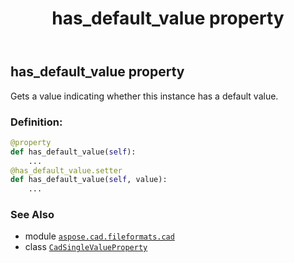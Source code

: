 ﻿---
title: has_default_value property
second_title: Aspose.CAD for Python via .NET API References
description: 
type: docs
weight: 40
url: /python-net/aspose.cad.fileformats.cad/cadsinglevalueproperty/has_default_value/
is_root: false
---

## has_default_value property


Gets a value indicating whether this instance has a default value.
### Definition:
```python
@property
def has_default_value(self):
    ...
@has_default_value.setter
def has_default_value(self, value):
    ...
```

### See Also
* module [`aspose.cad.fileformats.cad`](../../)
* class [`CadSingleValueProperty`](/cad/python-net/aspose.cad.fileformats.cad/cadsinglevalueproperty)
